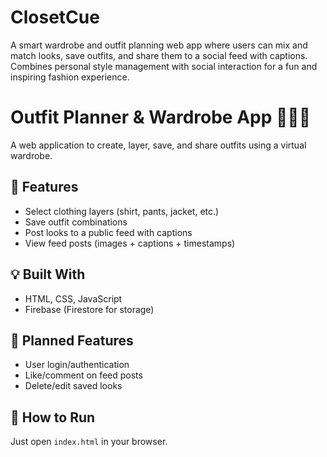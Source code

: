 # ClosetCue
A smart wardrobe and outfit planning web app where users can mix and match looks, save outfits, and share them to a social feed with captions. Combines personal style management with social interaction for a fun and inspiring fashion experience.
# Outfit Planner & Wardrobe App 👚👖🧥

A web application to create, layer, save, and share outfits using a virtual wardrobe.

## 🔧 Features
- Select clothing layers (shirt, pants, jacket, etc.)
- Save outfit combinations
- Post looks to a public feed with captions
- View feed posts (images + captions + timestamps)

## 💡 Built With
- HTML, CSS, JavaScript
- Firebase (Firestore for storage)

## 📌 Planned Features
- User login/authentication
- Like/comment on feed posts
- Delete/edit saved looks

## 🚀 How to Run
Just open `index.html` in your browser.



